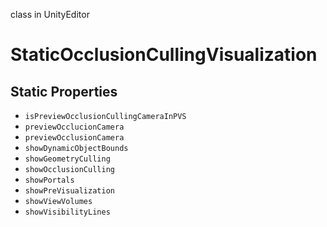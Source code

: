 class in UnityEditor
# StaticOcclusionCullingVisualization

## Static Properties
- `isPreviewOcclusionCullingCameraInPVS`
- `previewOcclucionCamera`
- `previewOcclusionCamera`
- `showDynamicObjectBounds`
- `showGeometryCulling`
- `showOcclusionCulling`
- `showPortals`
- `showPreVisualization`
- `showViewVolumes`
- `showVisibilityLines`
